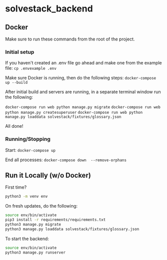 # solvestack_backend

## Docker
Make sure to run these commands from the root of the project.

### Initial setup
If you haven't created an .env file go ahead and make one from the example file:
`cp .envexample .env`

Make sure Docker is running, then do the following steps:
`docker-compose up --build`

After initial build and servers are running, in a separate terminal window run the following:

`docker-compose run web python manage.py migrate`
`docker-compose run web python manage.py createsuperuser`
`docker-compose run web python manage.py loaddata solvestack/fixtures/glossary.json`

All done!

### Running/Stopping
Start:
`docker-compose up`


End all processes:
`docker-compose down  --remove-orphans`

## Run it Locally (w/o Docker)

First time?

```bash
python3 -m venv env
```

On fresh updates, do the following:

```bash
source env/bin/activate
pip3 install -r requirements/requirements.txt
python3 manage.py migrate
python3 manage.py loaddata solvestack/fixtures/glossary.json
```

To start the backend:
```bash
source env/bin/activate
python3 manage.py runserver
```

